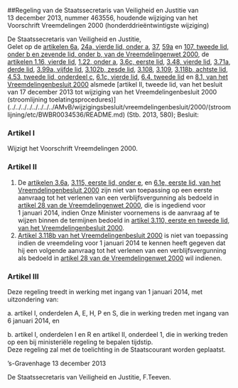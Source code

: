 <meta http-equiv='Content-Type' content='text/html; charset=utf-8' />

##Regeling van de Staatssecretaris van Veiligheid en Justitie van 13 december 2013, nummer 463556, houdende wijziging van het Voorschrift Vreemdelingen 2000 (honderddrieëntwintigste wijziging)

De Staatssecretaris van Veiligheid en Justitie,  
Gelet op de [artikelen 6a](../../../../../../../../wet/vreemdelingenwet/2000/BWBR0011823/README.md), [24a, vierde lid, onder a](../../../../../../../../wet/vreemdelingenwet/2000/BWBR0011823/README.md), [37](../../../../../../../../wet/vreemdelingenwet/2000/BWBR0011823/README.md), [59a](../../../../../../../../wet/vreemdelingenwet/2000/BWBR0011823/README.md) en [107, tweede lid, onder b en zevende lid, onder b, van de Vreemdelingenwet 2000](../../../../../../../../wet/vreemdelingenwet/2000/BWBR0011823/README.md), de [artikelen 1.16, vierde lid](../../../../../../../../AMvB/vreemdelingenbesluit/2000/BWBR0011825/README.md), [1.22, onder a](../../../../../../../../AMvB/vreemdelingenbesluit/2000/BWBR0011825/README.md), [3.6c, eerste lid](../../../../../../../../AMvB/vreemdelingenbesluit/2000/BWBR0011825/README.md), [3.48, vierde lid](../../../../../../../../AMvB/vreemdelingenbesluit/2000/BWBR0011825/README.md), [3.71a, derde lid](../../../../../../../../AMvB/vreemdelingenbesluit/2000/BWBR0011825/README.md), [3.99a, vijfde lid](../../../../../../../../AMvB/vreemdelingenbesluit/2000/BWBR0011825/README.md), [3.102b, zesde lid](../../../../../../../../AMvB/vreemdelingenbesluit/2000/BWBR0011825/README.md), [3.108](../../../../../../../../AMvB/vreemdelingenbesluit/2000/BWBR0011825/README.md), [3.109](../../../../../../../../AMvB/vreemdelingenbesluit/2000/BWBR0011825/README.md), [3.118b, achtste lid](../../../../../../../../AMvB/vreemdelingenbesluit/2000/BWBR0011825/README.md), [4.53, tweede lid, onderdeel c](../../../../../../../../AMvB/vreemdelingenbesluit/2000/BWBR0011825/README.md), [6.1c, vierde lid](../../../../../../../../AMvB/vreemdelingenbesluit/2000/BWBR0011825/README.md), [6.4, tweede lid](../../../../../../../../AMvB/vreemdelingenbesluit/2000/BWBR0011825/README.md) en [8.1, van het Vreemdelingenbesluit 2000](../../../../../../../../AMvB/vreemdelingenbesluit/2000/BWBR0011825/README.md) alsmede [artikel II, tweede lid, van het besluit van 17 december 2013 tot wijziging van het Vreemdelingenbesluit 2000 (stroomlijning toelatingsprocedures)](../../../../../../../../AMvB/wijzigingsbesluit/vreemdelingenbesluit/2000/(stroomlijning/etc/BWBR0034536/README.md) (Stb. 2013, 580);
Besluit:    

### Artikel  I  

Wijzigt het Voorschrift Vreemdelingen 2000.   

### Artikel  II  

1.  De [artikelen 3.6a](../../../../../../../../AMvB/vreemdelingenbesluit/2000/BWBR0011825/README.md), [3.115, eerste lid, onder e](../../../../../../../../AMvB/vreemdelingenbesluit/2000/BWBR0011825/README.md), en [6.1e, eerste lid, van het Vreemdelingenbesluit 2000](../../../../../../../../AMvB/vreemdelingenbesluit/2000/BWBR0011825/README.md) zijn niet van toepassing op een eerste aanvraag tot het verlenen van een verblijfsvergunning als bedoeld in [artikel 28 van de Vreemdelingenwet 2000](../../../../../../../../wet/vreemdelingenwet/2000/BWBR0011823/README.md), die is ingediend voor 1 januari 2014, indien Onze Minister voornemens is de aanvraag af te wijzen binnen de termijnen bedoeld in [artikel 3.110, eerste en tweede lid, van het Vreemdelingenbesluit 2000](../../../../../../../../AMvB/vreemdelingenbesluit/2000/BWBR0011825/README.md).   
2.  [Artikel 3.118b van het Vreemdelingenbesluit 2000](../../../../../../../../AMvB/vreemdelingenbesluit/2000/BWBR0011825/README.md) is niet van toepassing indien de vreemdeling voor 1 januari 2014 te kennen heeft gegeven dat hij een volgende aanvraag tot het verlenen van een verblijfsvergunning als bedoeld in [artikel 28 van de Vreemdelingenwet 2000](../../../../../../../../wet/vreemdelingenwet/2000/BWBR0011823/README.md) wil indienen.   

### Artikel  III  

Deze regeling treedt in werking met ingang van 1 januari 2014, met uitzondering van: 

a. artikel I, onderdelen A, E, H, P en S, die in werking treden met ingang van 6 januari 2014, en  

b. artikel I, onderdelen I en R en artikel II, onderdeel 1, die in werking treden op een bij ministeriële regeling te bepalen tijdstip.    
Deze regeling zal met de toelichting in de Staatscourant worden geplaatst.   

’s-Gravenhage 
13 december 2013   

De 
Staatssecretaris van Veiligheid en Justitie,
F.Teeven.   
